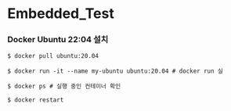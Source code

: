 # Embedded_Test

### Docker Ubuntu 22:04 설치

```
$ docker pull ubuntu:20.04

$ docker run -it --name my-ubuntu ubuntu:20.04 # docker run 실

$ docker ps # 실행 중인 컨테이너 확인

$ docker restart
```
